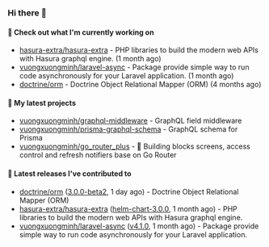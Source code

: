 ### Hi there 👋

#### 👷 Check out what I'm currently working on

- [hasura-extra/hasura-extra](https://github.com/hasura-extra/hasura-extra) - PHP libraries to build the modern web APIs with Hasura graphql engine. (1 month ago)
- [vuongxuongminh/laravel-async](https://github.com/vuongxuongminh/laravel-async) - Package provide simple way to run code asynchronously for your Laravel application. (1 month ago)
- [doctrine/orm](https://github.com/doctrine/orm) - Doctrine Object Relational Mapper (ORM) (4 months ago)

#### 🌱 My latest projects

- [vuongxuongminh/graphql-middleware](https://github.com/vuongxuongminh/graphql-middleware) - GraphQL field middleware
- [vuongxuongminh/prisma-graphql-schema](https://github.com/vuongxuongminh/prisma-graphql-schema) - GraphQL schema for Prisma
- [vuongxuongminh/go_router_plus](https://github.com/vuongxuongminh/go_router_plus) - :office: Building blocks screens, access control and refresh notifiers base on Go Router

#### 🔭 Latest releases I've contributed to

- [doctrine/orm](https://github.com/doctrine/orm) ([3.0.0-beta2](https://github.com/doctrine/orm/releases/tag/3.0.0-beta2), 1 day ago) - Doctrine Object Relational Mapper (ORM)
- [hasura-extra/hasura-extra](https://github.com/hasura-extra/hasura-extra) ([helm-chart-3.0.0](https://github.com/hasura-extra/hasura-extra/releases/tag/helm-chart-3.0.0), 1 month ago) - PHP libraries to build the modern web APIs with Hasura graphql engine.
- [vuongxuongminh/laravel-async](https://github.com/vuongxuongminh/laravel-async) ([v4.1.0](https://github.com/vuongxuongminh/laravel-async/releases/tag/v4.1.0), 1 month ago) - Package provide simple way to run code asynchronously for your Laravel application.

